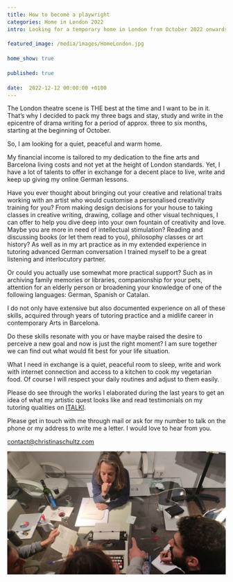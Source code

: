 ```yaml
---
title: How to become a playwright
categories: Home in London 2022 
intro: Looking for a temporary home in London from October 2022 onwards. 

featured_image: /media/images/HomeLondon.jpg

home_show: true

published: true

date:  2022-12-12 00:00:00 +0100
---
```


The London theatre scene is THE best at the time and I want to be in it. That’s why I decided to pack my three bags and stay, study and write in the epicentre of drama writing for a period of approx. three to six months, starting at the beginning of October.

So, I am looking for a quiet, peaceful and warm home.

My financial income is tailored to my dedication to the fine arts and Barcelona living costs and not yet at the height of London standards.
Yet,  I have a lot of talents to offer in exchange for a decent place to live, write and keep up giving my online German lessons.

Have you ever thought about bringing out your creative and relational traits working with an artist who would customise a personalised creativity training for you? From making design decisions for your house to taking classes in creative writing, drawing, collage and other visual techniques, I can offer to help you dive deep into your own fountain of creativity and love.
Maybe you are more in need of intellectual stimulation? Reading and discussing books (or let them read to you), philosophy classes or art history? 
As well as in my art practice as in my extended experience in tutoring advanced German conversation I trained myself to be a great listening and interlocutory partner.

Or could you actually use somewhat more practical support? Such as in archiving family memories or libraries, companionship for your pets, attention for an elderly person or broadening your knowledge of one of the following languages: German, Spanish or Catalan.

I do not only have extensive but also documented experience on all of these skills, acquired through years of tutoring practice and a midlife career in contemporary Arts in Barcelona. 

Do these skills resonate with you or have maybe raised the desire to perceive a new goal and now is just the right moment?
I am sure together we can find out what would fit best for your life situation.

What I need in exchange is a quiet, peaceful room to sleep, write and work with internet connection and access to a kitchen to cook my vegetarian food. Of course I will respect your daily routines and adjust to them easily.

Please do see through the works I elaborated during the last years to get an idea of what my artistic quest looks like and read testimonials on my tutoring qualities on [ITALKI](http://www.italki.com/teacher/7545276/german). 

Please get in touch with me through mail or ask for my number to talk on the phone or my address to write me a letter.
I would love to hear from you.

contact@christinaschultz.com

![image](/media/images/HomeLondon2.jpg)